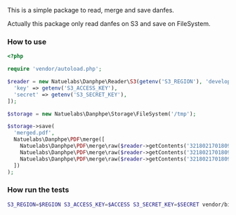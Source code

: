 This is a simple package to read, merge and save danfes.

Actually this package only read danfes on S3 and save on FileSystem.

### How to use

```php
<?php

require 'vendor/autoload.php';

$reader = new Natuelabs\Danphpe\Reader\S3(getenv('S3_REGION'), 'development', [
  'key' => getenv('S3_ACCESS_KEY'),
  'secret' => getenv('S3_SECRET_KEY'),
]);

$storage = new Natuelabs\Danphpe\Storage\FileSystem('/tmp');

$storage->save(
  'merged.pdf',
  Natuelabs\Danphpe\PDF\merge([
    Natuelabs\Danphpe\PDF\merge\raw($reader->getContents('32180217018091000276550020000375281000000020.pdf')),
    Natuelabs\Danphpe\PDF\merge\raw($reader->getContents('32180217018091000276550020000375291000000036.pdf')),
    Natuelabs\Danphpe\PDF\merge\raw($reader->getContents('32180217018091000276550020000375301000000045.pdf'))
  ])
);

```

### How run the tests

```sh
S3_REGION=$REGION S3_ACCESS_KEY=$ACCESS S3_SECRET_KEY=$SECRET vendor/bin/phpunit
```
